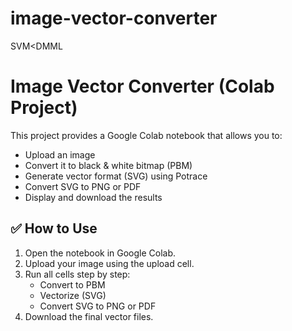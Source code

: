 # image-vector-converter
SVM&lt;DMML
# Image Vector Converter (Colab Project)

This project provides a Google Colab notebook that allows you to:
- Upload an image
- Convert it to black & white bitmap (PBM)
- Generate vector format (SVG) using Potrace
- Convert SVG to PNG or PDF
- Display and download the results

## ✅ How to Use

1. Open the notebook in Google Colab.
2. Upload your image using the upload cell.
3. Run all cells step by step:
   - Convert to PBM
   - Vectorize (SVG)
   - Convert SVG to PNG or PDF
4. Download the final vector files.


